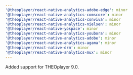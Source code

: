 ```yaml
---
'@theoplayer/react-native-analytics-adobe-edge': minor
'@theoplayer/react-native-analytics-comscore': minor
'@theoplayer/react-native-analytics-conviva': minor
'@theoplayer/react-native-analytics-nielsen': minor
'@theoplayer/react-native-yospace': minor
'@theoplayer/react-native-analytics-youbora': minor
'@theoplayer/react-native-analytics-adobe': minor
'@theoplayer/react-native-analytics-agama': minor
'@theoplayer/react-native-drm': minor
'@theoplayer/react-native-analytics-mux': minor
---
```


Added support for THEOplayer 9.0.
